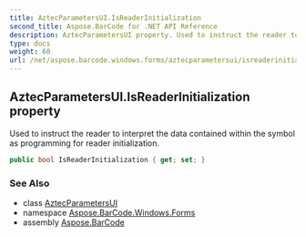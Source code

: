 ```yaml
---
title: AztecParametersUI.IsReaderInitialization
second_title: Aspose.BarCode for .NET API Reference
description: AztecParametersUI property. Used to instruct the reader to interpret the data contained within the symbol as programming for reader initialization
type: docs
weight: 60
url: /net/aspose.barcode.windows.forms/aztecparametersui/isreaderinitialization/
---
```

## AztecParametersUI.IsReaderInitialization property

Used to instruct the reader to interpret the data contained within the symbol as programming for reader initialization.

```csharp
public bool IsReaderInitialization { get; set; }
```

### See Also

* class [AztecParametersUI](../)
* namespace [Aspose.BarCode.Windows.Forms](../../../aspose.barcode.windows.forms/)
* assembly [Aspose.BarCode](../../../)


